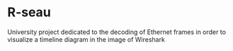 # R-seau
University project dedicated to the decoding of Ethernet frames in order to visualize a timeline diagram in the image of Wireshark

